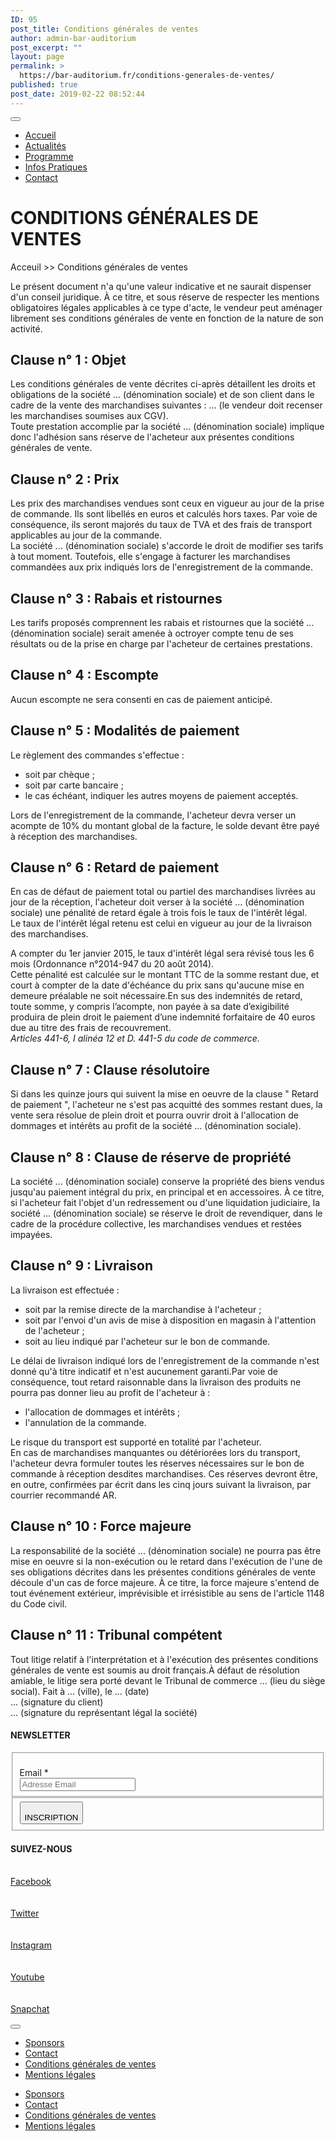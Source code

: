 ```yaml
---
ID: 95
post_title: Conditions générales de ventes
author: admin-bar-auditorium
post_excerpt: ""
layout: page
permalink: >
  https://bar-auditorium.fr/conditions-generales-de-ventes/
published: true
post_date: 2019-02-22 08:52:44
---
```

<p><button id="elementor-menu-toggle"></button><br>
				</p><nav itemtype="http://schema.org/SiteNavigationElement" itemscope="itemscope" id="elementor-navigation" role="navigation" aria-label="Elementor Menu">
				<ul id="elementor-navmenu">
<li><a href="https://bar-auditorium.fr/">Accueil</a></li>
<li><a href="https://bar-auditorium.fr/actualites/">Actualités</a></li>
<li><a href="https://bar-auditorium.fr/programmes/artistes/">Programme</a></li>
<li><a href="https://bar-auditorium.fr/infos-pratiques/">Infos Pratiques</a></li>
<li><a href="https://bar-auditorium.fr/contact/">Contact</a></li>
</ul>
<p>								</p></nav>
<h1>CONDITIONS GÉNÉRALES DE VENTES</h1>
<p>Acceuil &gt;&gt; Conditions générales de ventes</p>
<p></p>

<!-- wp:paragraph -->
</p>
<p>Le présent document n'a qu'une valeur indicative et ne saurait dispenser d'un conseil juridique. À ce titre, et sous réserve de respecter les mentions obligatoires légales applicables à ce type d'acte, le vendeur peut aménager librement ses conditions générales de vente en fonction de la nature de son activité.</p>
<p>
<!-- /wp:paragraph -->

<!-- wp:heading -->
</p>
<h2>Clause n° 1 : Objet</h2>
<p>
<!-- /wp:heading -->

<!-- wp:paragraph -->
</p>
<p>Les conditions générales de vente décrites ci-après détaillent les droits et obligations de la société ... (dénomination sociale) et de son client dans le cadre de la vente des marchandises suivantes : ... (le vendeur doit recenser les marchandises soumises aux CGV).<br />Toute prestation accomplie par la société ... (dénomination sociale) implique donc l'adhésion sans réserve de l'acheteur aux présentes conditions générales de vente.</p>
<p>
<!-- /wp:paragraph -->

<!-- wp:heading -->
</p>
<h2>Clause n° 2 : Prix</h2>
<p>
<!-- /wp:heading -->

<!-- wp:paragraph -->
</p>
<p>Les prix des marchandises vendues sont ceux en vigueur au jour de la prise de commande. Ils sont libellés en euros et calculés hors taxes. Par voie de conséquence, ils seront majorés du taux de TVA et des frais de transport applicables au jour de la commande.<br />La société ... (dénomination sociale) s'accorde le droit de modifier ses tarifs à tout moment. Toutefois, elle s'engage à facturer les marchandises commandées aux prix indiqués lors de l'enregistrement de la commande.</p>
<p>
<!-- /wp:paragraph -->

<!-- wp:heading -->
</p>
<h2>Clause n° 3 : Rabais et ristournes</h2>
<p>
<!-- /wp:heading -->

<!-- wp:paragraph -->
</p>
<p>Les tarifs proposés comprennent les rabais et ristournes que la société ... (dénomination sociale) serait amenée à octroyer compte tenu de ses résultats ou de la prise en charge par l'acheteur de certaines prestations.</p>
<p>
<!-- /wp:paragraph -->

<!-- wp:heading -->
</p>
<h2>Clause n° 4 : Escompte</h2>
<p>
<!-- /wp:heading -->

<!-- wp:paragraph -->
</p>
<p>Aucun escompte ne sera consenti en cas de paiement anticipé.</p>
<p>
<!-- /wp:paragraph -->

<!-- wp:heading -->
</p>
<h2>Clause n° 5 : Modalités de paiement</h2>
<p>
<!-- /wp:heading -->

<!-- wp:paragraph -->
</p>
<p>Le règlement des commandes s'effectue :</p>
<p>
<!-- /wp:paragraph -->

<!-- wp:list -->
</p>
<ul>
<li>soit par chèque ;</li>
<li>soit par carte bancaire ;</li>
<li>le cas échéant, indiquer les autres moyens de paiement acceptés.</li>
</ul>
<p>
<!-- /wp:list -->

<!-- wp:paragraph -->
</p>
<p>Lors de l'enregistrement de la commande, l'acheteur devra verser un acompte de 10% du montant global de la facture, le solde devant être payé à réception des marchandises.</p>
<p>
<!-- /wp:paragraph -->

<!-- wp:heading -->
</p>
<h2>Clause n° 6 : Retard de paiement</h2>
<p>
<!-- /wp:heading -->

<!-- wp:paragraph -->
</p>
<p>En cas de défaut de paiement total ou partiel des marchandises livrées au jour de la réception, l'acheteur doit verser à la société ... (dénomination sociale) une pénalité de retard égale à trois fois le taux de l'intérêt légal.<br />Le taux de l'intérêt légal retenu est celui en vigueur au jour de la livraison des marchandises.</p>
<p>
<!-- /wp:paragraph -->

<!-- wp:paragraph -->
</p>
<p>A compter du 1er janvier 2015, le taux d'intérêt légal sera révisé tous les 6 mois (Ordonnance n°2014-947 du 20 août 2014).<br />Cette pénalité est calculée sur le montant TTC de la somme restant due, et court à compter de la date d'échéance du prix sans qu'aucune mise en demeure préalable ne soit nécessaire.En sus des indemnités de retard, toute somme, y compris l’acompte, non payée à sa date d’exigibilité produira de plein droit le paiement d’une indemnité forfaitaire de 40 euros due au titre des frais de recouvrement.<br /><em>Articles 441-6, I alinéa 12 et D. 441-5 </em><em>du code de commerce.</em></p>
<p>
<!-- /wp:paragraph -->

<!-- wp:heading -->
</p>
<h2>Clause n° 7 : Clause résolutoire</h2>
<p>
<!-- /wp:heading -->

<!-- wp:paragraph -->
</p>
<p>Si dans les quinze jours qui suivent la mise en oeuvre de la clause " Retard de paiement ", l'acheteur ne s'est pas acquitté des sommes restant dues, la vente sera résolue de plein droit et pourra ouvrir droit à l'allocation de dommages et intérêts au profit de la société ... (dénomination sociale).</p>
<p>
<!-- /wp:paragraph -->

<!-- wp:heading -->
</p>
<h2>Clause n° 8 : Clause de réserve de propriété</h2>
<p>
<!-- /wp:heading -->

<!-- wp:paragraph -->
</p>
<p>La société ... (dénomination sociale) conserve la propriété des biens vendus jusqu'au paiement intégral du prix, en principal et en accessoires. À ce titre, si l'acheteur fait l'objet d'un redressement ou d'une liquidation judiciaire, la société ... (dénomination sociale) se réserve le droit de revendiquer, dans le cadre de la procédure collective, les marchandises vendues et restées impayées.</p>
<p>
<!-- /wp:paragraph -->

<!-- wp:heading -->
</p>
<h2>Clause n° 9 : Livraison</h2>
<p>
<!-- /wp:heading -->

<!-- wp:paragraph -->
</p>
<p>La livraison est effectuée :</p>
<p>
<!-- /wp:paragraph -->

<!-- wp:list -->
</p>
<ul>
<li>soit par la remise directe de la marchandise à l'acheteur ;</li>
<li>soit par l'envoi d'un avis de mise à disposition en magasin à l'attention de l'acheteur ;</li>
<li>soit au lieu indiqué par l'acheteur sur le bon de commande.</li>
</ul>
<p>
<!-- /wp:list -->

<!-- wp:paragraph -->
</p>
<p>Le délai de livraison indiqué lors de l'enregistrement de la commande n'est donné qu'à titre indicatif et n'est aucunement garanti.Par voie de conséquence, tout retard raisonnable dans la livraison des produits ne pourra pas donner lieu au profit de l'acheteur à :</p>
<p>
<!-- /wp:paragraph -->

<!-- wp:list -->
</p>
<ul>
<li>l'allocation de dommages et intérêts ;</li>
<li>l'annulation de la commande.</li>
</ul>
<p>
<!-- /wp:list -->

<!-- wp:paragraph -->
</p>
<p>Le risque du transport est supporté en totalité par l'acheteur.<br />En cas de marchandises manquantes ou détériorées lors du transport, l'acheteur devra formuler toutes les réserves nécessaires sur le bon de commande à réception desdites marchandises. Ces réserves devront être, en outre, confirmées par écrit dans les cinq jours suivant la livraison, par courrier recommandé AR.</p>
<p>
<!-- /wp:paragraph -->

<!-- wp:heading -->
</p>
<h2>Clause n° 10 : Force majeure</h2>
<p>
<!-- /wp:heading -->

<!-- wp:paragraph -->
</p>
<p>La responsabilité de la société ... (dénomination sociale) ne pourra pas être mise en oeuvre si la non-exécution ou le retard dans l'exécution de l'une de ses obligations décrites dans les présentes conditions générales de vente découle d'un cas de force majeure. À ce titre, la force majeure s'entend de tout événement extérieur, imprévisible et irrésistible au sens de l'article 1148 du Code civil.</p>
<p>
<!-- /wp:paragraph -->

<!-- wp:heading -->
</p>
<h2>Clause n° 11 : Tribunal compétent</h2>
<p>
<!-- /wp:heading -->

<!-- wp:paragraph -->
</p>
<p>Tout litige relatif à l'interprétation et à l'exécution des présentes conditions générales de vente est soumis au droit français.À défaut de résolution amiable, le litige sera porté devant le Tribunal de commerce ... (lieu du siège social). Fait à ... (ville), le ... (date)<br />... (signature du client)<br />... (signature du représentant légal la société)</p>
<p>
<!-- /wp:paragraph -->

<p></p>
<h4>NEWSLETTER</h4>
<p>			</p><form action="https://bar-auditorium.fr/wp-admin/admin-post.php" method="post" name="content-form-7b285126" id="content-form-7b285126"><input type="hidden" id="_wpnonce_newsletter" name="_wpnonce_newsletter" value="9829fdfe0b"><input type="hidden" name="_wp_http_referer" value="/wp-admin/admin-ajax.php"><input type="hidden" name="action" value="content_form_submit"><input type="hidden" name="form-type" value="newsletter"><input type="hidden" name="form-builder" value="elementor"><input type="hidden" name="post-id" value="95"><input type="hidden" name="form-id" value="7b285126"><p></p>
<fieldset>
            <label for="data[7b285126][email]"><br>
				Email *            </label><br>
			                    <input type="text" name="data[7b285126][email]" id="data[7b285126][email]" required="required" placeholder="Adresse Email"><br>
					        </fieldset>
<fieldset>
            <button type="submit" name="submit" value="submit-newsletter-7b285126"><br>
	            INSCRIPTION                            </button><br>
        </fieldset>
<p>		</p></form>
<h4>SUIVEZ-NOUS</h4>
<p>							<a href="" target="_blank" rel="noopener noreferrer"><br>
					Facebook<br>
				</a><br>
							<a href="" target="_blank" rel="noopener noreferrer"><br>
					Twitter<br>
				</a><br>
							<a href="" target="_blank" rel="noopener noreferrer"><br>
					Instagram<br>
				</a><br>
							<a href="" target="_blank" rel="noopener noreferrer"><br>
					Youtube<br>
				</a><br>
							<a href="" target="_blank" rel="noopener noreferrer"><br>
					Snapchat<br>
				</a><br>
						<button id="elementor-menu-toggle"></button><br>
				</p><nav itemtype="http://schema.org/SiteNavigationElement" itemscope="itemscope" id="elementor-navigation" role="navigation" aria-label="Elementor Menu">
				<ul id="elementor-navmenu">
<li><a href="https://bar-auditorium.fr/sponsors/">Sponsors</a></li>
<li><a href="https://bar-auditorium.fr/contact/">Contact</a></li>
<li><a href="https://bar-auditorium.fr/conditions-generales-de-ventes/">Conditions générales de ventes</a></li>
<li><a href="https://bar-auditorium.fr/mentions-legales/">Mentions légales</a></li>
</ul>
<p>								</p></nav>
<p>		</p><nav itemtype="http://schema.org/SiteNavigationElement" itemscope="itemscope" id="cbp-hsmenu-wrapper">
				<ul id="mega-menu">
<li><a href="https://bar-auditorium.fr/sponsors/">Sponsors</a></li>
<li><a href="https://bar-auditorium.fr/contact/">Contact</a></li>
<li><a href="https://bar-auditorium.fr/conditions-generales-de-ventes/">Conditions générales de ventes</a></li>
<li><a href="https://bar-auditorium.fr/mentions-legales/">Mentions légales</a></li>
</ul>
<p>		</p></nav>